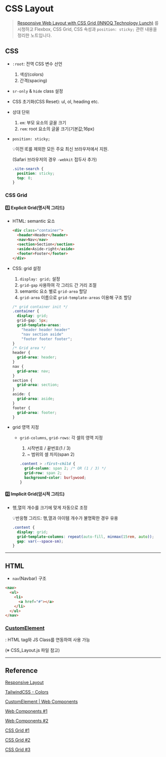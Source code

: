 # CSS Layout

> [Responsive Web Layout with CSS Grid (INNOQ Technology Lunch)](https://www.youtube.com/watch?v=aDTA0Aaxyx4) 를 시청하고 Flexbox, CSS Grid, CSS 속성과 `position: sticky;` 관련 내용을 정리한 노트입니다.

## CSS

- `:root`: 전역 CSS 변수 선언

  1. 색상(colors)
  2. 간격(spacing)

- `sr-only` & `hide` class 설정

- CSS 초기화(CSS Reset): ul, ol, heading etc.

- 상대 단위

  1. `em`: 부모 요소의 글꼴 크기
  2. `rem`: root 요소의 글꼴 크기(기본값;16px)

- `position: sticky;`

  💡이전 IE를 제외한 모든 주요 최신 브라우저에서 지원.

  (Safari 브라우저의 경우 `-webkit` 접두사 추가)

  ```css
  .site-search {
    position: sticky;
    top: 0;
  }
  ```

### CSS Grid

#### 1️⃣ Explicit Grid(명시적 그리드)

- HTML: semantic 요소

  ```html
  <div class="container">
    <header>Header</header>
    <nav>Nav</nav>
    <section>Section</section>
    <aside>Aside-right</aside>
    <footer>Footer</footer>
  </div>
  ```

- CSS: grid 설정

  1. `display: grid;` 설정
  2. `grid-gap` 사용하여 각 그리드 간 거리 조절
  3. semantic 요소 별로 `grid-area` 할당
  4. `grid-area` 이름으로 `grid-template-areas` 이용해 구조 할당

  ```css
  /* grid container init */
  .container {
    display: grid;
    grid-gap: 5px;
    grid-template-areas:
      "header header header"
      "nav section aside"
      "footer footer footer";
  }
  /* Grid area */
  header {
    grid-area: header;
  }
  nav {
    grid-area: nav;
  }
  section {
    grid-area: section;
  }
  aside: {
    grid-area: aside;
  }
  footer {
    grid-area: footer;
  }
  ```

- grid 영역 지정

  - `grid-columns`, `grid-rows`: 각 셀의 영역 지정

    1. 시작번호 / 끝번호(1 / 3)
    2. ~ 범위의 셀 차지(span 2)

    ```css
    .content > :first-child {
      grid-column: span 2; /* OR (1 / 3) */
      grid-row: span 2;
      background-color: burlywood;
    }
    ```

#### 2️⃣ Implicit Grid(암시적 그리드)

- 행,열의 개수를 크기에 맞게 자동으로 조정

  💡반응형 그리드: 행,열과 아이템 개수가 불명확한 경우 유용

  ```css
  .content {
    display: grid;
    grid-template-columns: repeat(auto-fill, minmax(15rem, auto));
    gap: var(--space-sm);
  }
  ```

---

## HTML

- `nav`(Navbar) 구조

```html
<nav>
  <ul>
    <li>
      <a href="#"></a>
    </li>
  </ul>
</nav>
```

### [CustomElement](https://developer.mozilla.org/ko/docs/Web/Web_Components/Using_custom_elements)

: HTML tag와 JS Class를 연동하여 사용 가능

(※ CSS_Layout.js 파일 참고)

---

## Reference

[Responsive Layout](https://responsibleweb.app/#Responsive-Layout-Containers)

[TailwindCSS - Colors](https://tailwindcss.com/docs/customizing-colors)

[CustomElement | Web Components](https://kyu.io/%EC%9B%B9-%EC%BB%B4%ED%8F%AC%EB%84%8C%ED%8A%B82-%EC%BB%A4%EC%8A%A4%ED%85%80-%EC%97%98%EB%A6%AC%EB%A8%BC%ED%8A%B8/)

[Web Components #1](https://github.com/WICG/webcomponents)

[Web Components #2](https://d2.naver.com/helloworld/188655)

[CSS Grid #1](https://blog.sonim1.com/194)

[CSS Grid #2](https://heropy.blog/2019/08/17/css-grid/)

[CSS Grid #3](https://studiomeal.com/archives/533)
